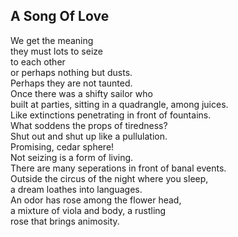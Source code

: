 A Song Of Love
--------------
We get the meaning  
they must lots to seize  
to each other  
or perhaps nothing but dusts.  
Perhaps they are not taunted.  
Once there was a shifty sailor who  
built at parties, sitting in a quadrangle, among juices.  
Like extinctions penetrating in front of fountains.  
What soddens the props of tiredness?  
Shut out and shut up like a pullulation.  
Promising, cedar sphere!  
Not seizing is a form of living.  
There are many seperations in front of banal events.  
Outside the circus of the night where you sleep,  
a dream loathes into languages.  
An odor has rose among the flower head,  
a mixture of viola and body, a rustling  
rose that brings animosity.  
